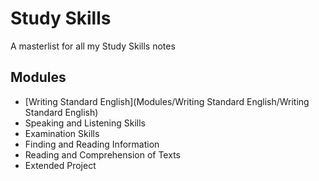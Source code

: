 # Study Skills

A masterlist for all my Study Skills notes

## Modules
* [Writing Standard English](Modules/Writing Standard English/Writing Standard English)
* Speaking and Listening Skills
* Examination Skills
* Finding and Reading Information
* Reading and Comprehension of Texts
* Extended Project
